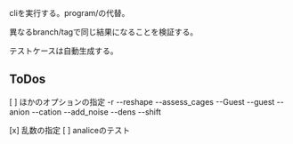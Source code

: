 cliを実行する。program/の代替。

異なるbranch/tagで同じ結果になることを検証する。

テストケースは自動生成する。

## ToDos

[ ] ほかのオプションの指定
 -r
 --reshape
 --assess_cages
 --Guest
 --guest
 --anion
 --cation
 --add_noise
 --dens
 --shift

[x] 乱数の指定
[ ] analiceのテスト